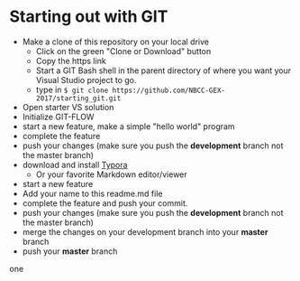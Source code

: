 # Starting out with GIT

* Make a clone of this repository on your local drive
    * Click on the green "Clone or Download" button
    * Copy the https link
    * Start a GIT Bash shell in the parent directory of where you want your Visual Studio project to go. 
    *  type in `$ git clone https://github.com/NBCC-GEX-2017/starting_git.git`
* Open starter VS solution
* Initialize GIT-FLOW
* start a new feature, make a simple "hello world" program
* complete the feature 
* push your changes (make sure you push the **development** branch not the master branch) 
* download and install [Typora](https://www.typora.io/#windows) 
    * Or your favorite Markdown editor/viewer
* start a new feature 
* Add your name to this readme.md file
* complete the feature and push your commit. 
* push your changes  (make sure you push the **development** branch not the master branch) 
* merge the changes on your development branch into your **master** branch
* push your **master** branch

one

